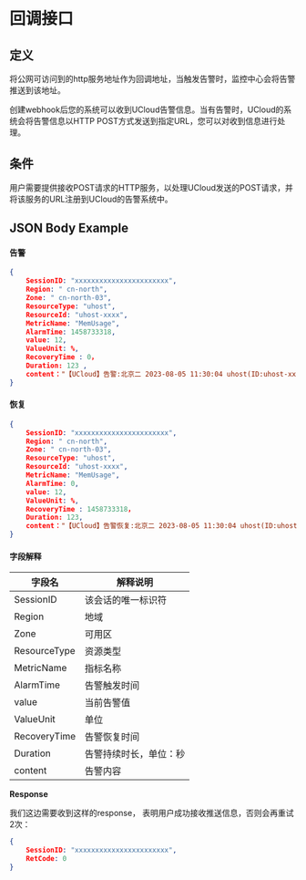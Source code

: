 

# 回调接口

## 定义

将公网可访问到的http服务地址作为回调地址，当触发告警时，监控中心会将告警推送到该地址。

创建webhook后您的系统可以收到UCloud告警信息。当有告警时，UCloud的系统会将告警信息以HTTP
POST方式发送到指定URL，您可以对收到信息进行处理。



## 条件

用户需要提供接收POST请求的HTTP服务，以处理UCloud发送的POST请求，并将该服务的URL注册到UCloud的告警系统中。



## JSON Body Example

#### 告警

``` json
{
    SessionID: "xxxxxxxxxxxxxxxxxxxxxxx",
    Region: " cn-north",
    Zone: " cn-north-03",
    ResourceType: "uhost",
    ResourceId: "uhost-xxxx",
    MetricName: "MemUsage",
    AlarmTime: 1458733318,
    value: 12,
    ValueUnit: %,
    RecoveryTime : 0，
    Duration: 123 ,
    content："【UCloud】告警:北京二 2023-08-05 11:30:04 uhost(ID:uhost-xxxx-0.0.0.0-)连接数(330.00个)<6000个(优刻得公司)"
}
```

#### 恢复

``` json
{
    SessionID: "xxxxxxxxxxxxxxxxxxxxxxx",
    Region: " cn-north",
    Zone: " cn-north-03",
    ResourceType: "uhost",
    ResourceId: "uhost-xxxx",
    MetricName: "MemUsage",
    AlarmTime: 0,
    value: 12,
    ValueUnit: %,
    RecoveryTime : 1458733318，
    Duration: 123,
    content："【UCloud】告警恢复:北京二 2023-08-05 11:30:04 uhost(ID:uhost-xxxx-0.0.0.0-)连接数(330.00个)<6000个(优刻得公司)"
}
```

#### 字段解释

| 字段名        | 解释说明                   |
| ------------ | ------------------------------- |
| SessionID    | 该会话的唯一标识符                |
| Region       | 地域                            |
| Zone         | 可用区                           |
| ResourceType | 资源类型                          |
| MetricName   | 指标名称                          |
| AlarmTime    | 告警触发时间                      |
| value        | 当前告警值                       |
| ValueUnit    | 单位                            |
| RecoveryTime | 告警恢复时间                     |
| Duration     | 告警持续时长，单位：秒             |
| content      | 告警内容                     |

**Response**

我们这边需要收到这样的response， 表明用户成功接收推送信息，否则会再重试2次：

``` json
{
    SessionID: "xxxxxxxxxxxxxxxxxxxxxxx",
    RetCode: 0
}
```


